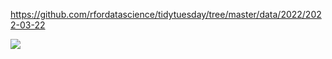 https://github.com/rfordatascience/tidytuesday/tree/master/data/2022/2022-03-22

![](plots/babynames.png)

